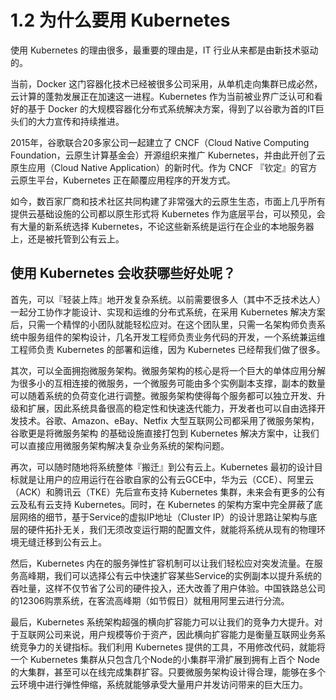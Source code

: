 # 1.2 为什么要用 Kubernetes

使用 Kubernetes 的理由很多，最重要的理由是，IT 行业从来都是由新技术驱动的。

当前，Docker 这门容器化技术已经被很多公司采用，从单机走向集群已成必然，云计算的蓬勃发展正在加速这一进程。Kubernetes 作为当前被业界广泛认可和看好的基于 Docker 的大规模容器化分布式系统解决方案，得到了以谷歌为首的IT巨头们的大力宣传和持续推进。

2015年，谷歌联合20多家公司一起建立了 CNCF（Cloud Native Computing Foundation，云原生计算基金会）开源组织来推广 Kubernetes，并由此开创了云原生应用（Cloud Native Application）的新时代。作为 CNCF 『钦定』的官方云原生平台，Kubernetes 正在颠覆应用程序的开发方式。

如今，数百家厂商和技术社区共同构建了非常强大的云原生生态，市面上几乎所有提供云基础设施的公司都以原生形式将 Kubernetes 作为底层平台，可以预见，会有大量的新系统选择 Kubernetes，不论这些新系统是运行在企业的本地服务器上，还是被托管到公有云上。

## 使用 Kubernetes 会收获哪些好处呢？

首先，可以『轻装上阵』地开发复杂系统。以前需要很多人（其中不乏技术达人）一起分工协作才能设计、实现和运维的分布式系统，在采用 Kubernetes 解决方案后，只需一个精悍的小团队就能轻松应对。在这个团队里，只需一名架构师负责系统中服务组件的架构设计，几名开发工程师负责业务代码的开发，一个系统兼运维工程师负责 Kubernetes 的部署和运维，因为 Kubernetes 已经帮我们做了很多。

其次，可以全面拥抱微服务架构。微服务架构的核心是将一个巨大的单体应用分解为很多小的互相连接的微服务，一个微服务可能由多个实例副本支撑，副本的数量可以随着系统的负荷变化进行调整。微服务架构使得每个服务都可以独立开发、升级和扩展，因此系统具备很高的稳定性和快速迭代能力，开发者也可以自由选择开发技术。谷歌、Amazon、eBay、Netfix 大型互联网公司都采用了微服务架构，谷歌更是将微服务架构 的基础设施直接打包到 Kubernetes 解决方案中，让我们可以直接应用微服务架构解决复杂业务系统的架构问题。

再次，可以随时随地将系统整体『搬迁』到公有云上。Kubernetes 最初的设计目标就是让用户的应用运行在谷歌自家的公有云GCE中，华为云（CCE）、阿里云（ACK）和腾讯云（TKE）先后宣布支持 Kubernetes 集群，未来会有更多的公有云及私有云支持 Kubernetes。同时，在 Kubernetes 的架构方案中完全屏蔽了底层网络的细节，基于Service的虚拟IP地址（Cluster IP）的设计思路让架构与底层的硬件拓扑无关，我们无须改变运行期的配置文件，就能将系统从现有的物理环境无缝迁移到公有云上。

然后，Kubernetes 内在的服务弹性扩容机制可以让我们轻松应对突发流量。在服务高峰期，我们可以选择公有云中快速扩容某些Service的实例副本以提升系统的吞吐量，这样不仅节省了公司的硬件投入，还大改善了用户体验。中国铁路总公司的12306购票系统，在客流高峰期（如节假日）就租用阿里云进行分流。

最后，Kubernetes 系统架构超强的横向扩容能力可以让我们的竞争力大提升。对于互联网公司来说，用户规模等价于资产，因此横向扩容能力是衡量互联网业务系统竞争力的关键指标。我们利用 Kubernetes 提供的工具，不用修改代码，就能将一个 Kubernetes 集群从只包含几个Node的小集群平滑扩展到拥有上百个 Node 的大集群，甚至可以在线完成集群扩容。只要微服务架构设计得合理，能够在多个云环境中进行弹性伸缩，系统就能够承受大量用户并发访问带来的巨大压力。

